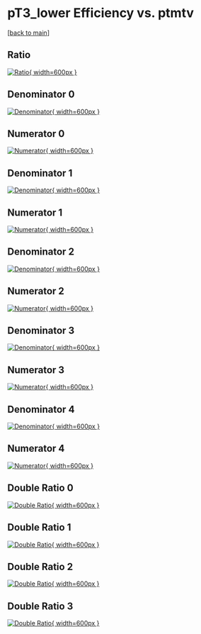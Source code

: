 # pT3_lower Efficiency vs. ptmtv

[[back to main](./)]



## Ratio

[![Ratio](../mtv/var/pT3_lower_loweta_13_-1_eff_ptmtv.png){ width=600px }](../mtv/var/pT3_lower_loweta_13_-1_eff_ptmtv.pdf)

## Denominator 0

[![Denominator](../mtv/den/pT3_lower_loweta_13_-1_eff_ptmtv_den0.png){ width=600px }](../mtv/den/pT3_lower_loweta_13_-1_eff_ptmtv_den0.pdf)

## Numerator 0

[![Numerator](../mtv/num/pT3_lower_loweta_13_-1_eff_ptmtv_num0.png){ width=600px }](../mtv/num/pT3_lower_loweta_13_-1_eff_ptmtv_num0.pdf)

## Denominator 1

[![Denominator](../mtv/den/pT3_lower_loweta_13_-1_eff_ptmtv_den1.png){ width=600px }](../mtv/den/pT3_lower_loweta_13_-1_eff_ptmtv_den1.pdf)

## Numerator 1

[![Numerator](../mtv/num/pT3_lower_loweta_13_-1_eff_ptmtv_num1.png){ width=600px }](../mtv/num/pT3_lower_loweta_13_-1_eff_ptmtv_num1.pdf)

## Denominator 2

[![Denominator](../mtv/den/pT3_lower_loweta_13_-1_eff_ptmtv_den2.png){ width=600px }](../mtv/den/pT3_lower_loweta_13_-1_eff_ptmtv_den2.pdf)

## Numerator 2

[![Numerator](../mtv/num/pT3_lower_loweta_13_-1_eff_ptmtv_num2.png){ width=600px }](../mtv/num/pT3_lower_loweta_13_-1_eff_ptmtv_num2.pdf)

## Denominator 3

[![Denominator](../mtv/den/pT3_lower_loweta_13_-1_eff_ptmtv_den3.png){ width=600px }](../mtv/den/pT3_lower_loweta_13_-1_eff_ptmtv_den3.pdf)

## Numerator 3

[![Numerator](../mtv/num/pT3_lower_loweta_13_-1_eff_ptmtv_num3.png){ width=600px }](../mtv/num/pT3_lower_loweta_13_-1_eff_ptmtv_num3.pdf)

## Denominator 4

[![Denominator](../mtv/den/pT3_lower_loweta_13_-1_eff_ptmtv_den4.png){ width=600px }](../mtv/den/pT3_lower_loweta_13_-1_eff_ptmtv_den4.pdf)

## Numerator 4

[![Numerator](../mtv/num/pT3_lower_loweta_13_-1_eff_ptmtv_num4.png){ width=600px }](../mtv/num/pT3_lower_loweta_13_-1_eff_ptmtv_num4.pdf)

## Double Ratio 0

[![Double Ratio](../mtv/ratio/pT3_lower_loweta_13_-1_eff_ptmtv_ratio0.png){ width=600px }](../mtv/ratio/pT3_lower_loweta_13_-1_eff_ptmtv_ratio0.pdf)

## Double Ratio 1

[![Double Ratio](../mtv/ratio/pT3_lower_loweta_13_-1_eff_ptmtv_ratio1.png){ width=600px }](../mtv/ratio/pT3_lower_loweta_13_-1_eff_ptmtv_ratio1.pdf)

## Double Ratio 2

[![Double Ratio](../mtv/ratio/pT3_lower_loweta_13_-1_eff_ptmtv_ratio2.png){ width=600px }](../mtv/ratio/pT3_lower_loweta_13_-1_eff_ptmtv_ratio2.pdf)

## Double Ratio 3

[![Double Ratio](../mtv/ratio/pT3_lower_loweta_13_-1_eff_ptmtv_ratio3.png){ width=600px }](../mtv/ratio/pT3_lower_loweta_13_-1_eff_ptmtv_ratio3.pdf)

